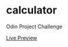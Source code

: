 # calculator
Odin Project Challenge

<a href="https://sendzixbt.github.io/calculator/" target="_blank">Live Preview<a>
